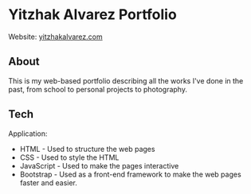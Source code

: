 # Yitzhak Alvarez Portfolio
Website: 
<a href="https://yitzhakalvarez.com">yitzhakalvarez.com</a>

## About ##

This is my web-based portfolio describing all the works I've done in the past, from school to personal projects to photography.

## Tech ##

Application:
- HTML - Used to structure the web pages
- CSS - Used to style the HTML
- JavaScript - Used to make the pages interactive
- Bootstrap - Used as a front-end framework to make the web pages faster and easier.
